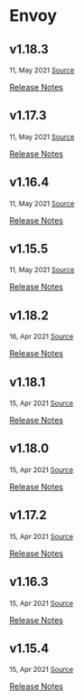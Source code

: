 # Envoy

<div>
<demo-component app-code="envoy"/>
</div>


## v1.18.3
<p style="font-size:12px;"> 11, May 2021 
<a href="https://github.com/envoyproxy/envoy/releases/tag/v1.18.3" target="_blank"> 
Source </a><OutboundLink /></p>
<p><a href="https://www.envoyproxy.io/docs/envoy/v1.18.3/version_history/current" rel="nofollow">Release Notes</a></p>

## v1.17.3
<p style="font-size:12px;"> 11, May 2021 
<a href="https://github.com/envoyproxy/envoy/releases/tag/v1.17.3" target="_blank"> 
Source </a><OutboundLink /></p>
<p><a href="https://www.envoyproxy.io/docs/envoy/v1.17.3/version_history/current" rel="nofollow">Release Notes</a></p>

## v1.16.4
<p style="font-size:12px;"> 11, May 2021 
<a href="https://github.com/envoyproxy/envoy/releases/tag/v1.16.4" target="_blank"> 
Source </a><OutboundLink /></p>
<p><a href="https://www.envoyproxy.io/docs/envoy/v1.16.4/version_history/current" rel="nofollow">Release Notes</a></p>

## v1.15.5
<p style="font-size:12px;"> 11, May 2021 
<a href="https://github.com/envoyproxy/envoy/releases/tag/v1.15.5" target="_blank"> 
Source </a><OutboundLink /></p>
<p><a href="https://www.envoyproxy.io/docs/envoy/v1.15.5/version_history/current" rel="nofollow">Release Notes</a></p>

## v1.18.2
<p style="font-size:12px;"> 16, Apr 2021 
<a href="https://github.com/envoyproxy/envoy/releases/tag/v1.18.2" target="_blank"> 
Source </a><OutboundLink /></p>
<p><a href="https://www.envoyproxy.io/docs/envoy/v1.18.2/version_history/current" rel="nofollow">Release Notes</a></p>

## v1.18.1
<p style="font-size:12px;"> 15, Apr 2021 
<a href="https://github.com/envoyproxy/envoy/releases/tag/v1.18.1" target="_blank"> 
Source </a><OutboundLink /></p>
<p><a href="https://www.envoyproxy.io/docs/envoy/v1.18.1/version_history/current" rel="nofollow">Release Notes</a></p>

## v1.18.0
<p style="font-size:12px;"> 15, Apr 2021 
<a href="https://github.com/envoyproxy/envoy/releases/tag/v1.18.0" target="_blank"> 
Source </a><OutboundLink /></p>
<p><a href="https://www.envoyproxy.io/docs/envoy/v1.18.0/version_history/current" rel="nofollow">Release Notes</a></p>

## v1.17.2
<p style="font-size:12px;"> 15, Apr 2021 
<a href="https://github.com/envoyproxy/envoy/releases/tag/v1.17.2" target="_blank"> 
Source </a><OutboundLink /></p>
<p><a href="https://www.envoyproxy.io/docs/envoy/v1.17.2/intro/version_history" rel="nofollow">Release Notes</a></p>

## v1.16.3
<p style="font-size:12px;"> 15, Apr 2021 
<a href="https://github.com/envoyproxy/envoy/releases/tag/v1.16.3" target="_blank"> 
Source </a><OutboundLink /></p>
<p><a href="https://www.envoyproxy.io/docs/envoy/v1.16.3/version_history/current" rel="nofollow">Release Notes</a></p>

## v1.15.4
<p style="font-size:12px;"> 15, Apr 2021 
<a href="https://github.com/envoyproxy/envoy/releases/tag/v1.15.4" target="_blank"> 
Source </a><OutboundLink /></p>
<p><a href="https://www.envoyproxy.io/docs/envoy/v1.15.4/version_history/current" rel="nofollow">Release Notes</a></p>
